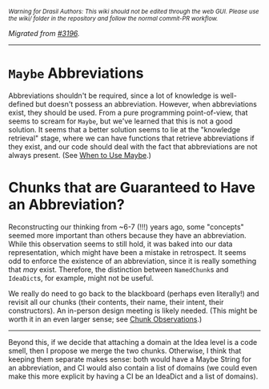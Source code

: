 <small><i>Warning for Drasil Authors: This wiki should not be edited through the web GUI. Please use the wiki/ folder in the repository and follow the normal commit-PR workflow.</i></small>

_Migrated from [#3196](https://github.com/JacquesCarette/Drasil/issues/3196)._

---

# `Maybe` Abbreviations

Abbreviations shouldn't be required, since a lot of knowledge is well-defined but doesn't possess an abbreviation. However, when abbreviations exist, they should be used. From a pure programming point-of-view, that seems to scream for `Maybe`, but we've learned that this is not a good solution. It seems that a better solution seems to lie at the "knowledge retrieval" stage, where we can have functions that retrieve abbreviations if they exist, and our code should deal with the fact that abbreviations are not always present. (See [When to Use Maybe](https://github.com/JacquesCarette/Drasil/wiki/When-to-Use-Maybe).)

# Chunks that are Guaranteed to Have an Abbreviation?

Reconstructing our thinking from ~6-7 (!!!) years ago, some "concepts" seemed more important than others because they have an abbreviation. While this observation seems to still hold, it was baked into our data representation, which might have been a mistake in retrospect. It seems odd to enforce the existence of an abbreviation, since it is really something that _may_ exist. Therefore, the distinction between `NamedChunk`s and `IdeaDict`s, for example, might not be useful.

We really do need to go back to the blackboard (perhaps even literally!) and revisit all our chunks (their contents, their name, their intent, their constructors). An in-person design meeting is likely needed. (This might be worth it in an even larger sense; see [Chunk Observations](https://github.com/JacquesCarette/Drasil/wiki/Chunk-Observations).)

---

Beyond this, if we decide that attaching a domain at the Idea level is a code smell, then I propose we merge the two chunks. Otherwise, I think that keeping them separate makes sense: both would have a Maybe String for an abbreviation, and CI would also contain a list of domains (we could even make this more explicit by having a CI be an IdeaDict and a list of domains).
